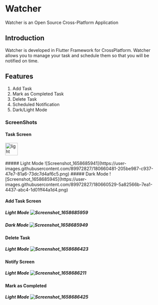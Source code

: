 # Watcher

Watcher is an Open Source Cross-Platform Application

## Introduction
Watcher is developed in Flutter Framework for CrossPlatform. Watcher allows you to manage your task and schedule them so that you will be notified on time.

## Features

1. Add Task
2. Mark as Completed Task
3. Delete Task
4. Scheduled Notification
5. Dark/Light Mode

### ScreenShots
#### Task Screen 
<p>
<img src="https://user-images.githubusercontent.com/89972827/180660481-205be987-c937-47e7-81a6-73dc7d4af6c5.png" title="light" **alt="light" width="40" height="40"/>&nbsp;
</p>
##### Light Mode ![Screenshot_1658685941](https://user-images.githubusercontent.com/89972827/180660481-205be987-c937-47e7-81a6-73dc7d4af6c5.png)
##### Dark Mode ![Screenshot_1658685945](https://user-images.githubusercontent.com/89972827/180660529-5a82566b-7ea1-4437-abc4-1d01ff44a1d4.png)

#### Add Task Screen 
##### Light Mode ![Screenshot_1658685959](https://user-images.githubusercontent.com/89972827/180660542-30d5d5e8-6c2a-491f-a595-6e8a124d6c2e.png)
##### Dark Mode ![Screenshot_1658685949](https://user-images.githubusercontent.com/89972827/180660548-1b08255d-dd65-4432-be3d-1f34e33a4f98.png)

#### Delete Task 
##### Light Mode ![Screenshot_1658686423](https://user-images.githubusercontent.com/89972827/180660645-e6ca693d-a7a3-4917-94ce-cc26d325c60c.png)

#### Notify Screen 
##### Light Mode ![Screenshot_1658686211](https://user-images.githubusercontent.com/89972827/180660665-0937a7a8-7537-4705-92be-2019ae951eaf.png)

#### Mark as Completed
##### Light Mode ![Screenshot_1658686425](https://user-images.githubusercontent.com/89972827/180660687-e3416d7e-f178-4b75-b516-4a0f512c2775.png)

